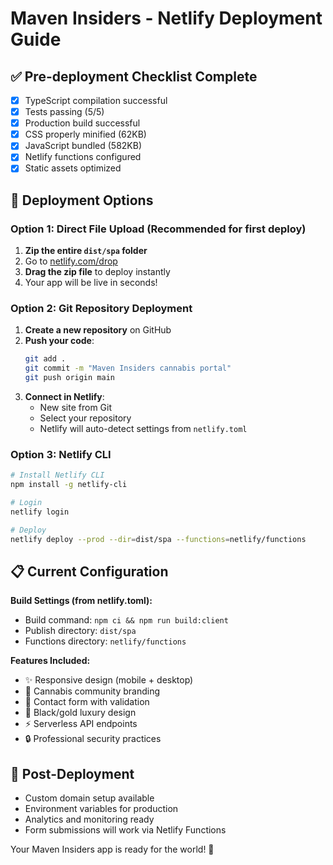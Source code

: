 # Maven Insiders - Netlify Deployment Guide

## ✅ Pre-deployment Checklist Complete
- [x] TypeScript compilation successful
- [x] Tests passing (5/5)
- [x] Production build successful
- [x] CSS properly minified (62KB)
- [x] JavaScript bundled (582KB)
- [x] Netlify functions configured
- [x] Static assets optimized

## 🚀 Deployment Options

### Option 1: Direct File Upload (Recommended for first deploy)
1. **Zip the entire `dist/spa` folder**
2. Go to [netlify.com/drop](https://netlify.com/drop)
3. **Drag the zip file** to deploy instantly
4. Your app will be live in seconds!

### Option 2: Git Repository Deployment
1. **Create a new repository** on GitHub
2. **Push your code**:
   ```bash
   git add .
   git commit -m "Maven Insiders cannabis portal"
   git push origin main
   ```
3. **Connect in Netlify**:
   - New site from Git
   - Select your repository
   - Netlify will auto-detect settings from `netlify.toml`

### Option 3: Netlify CLI
```bash
# Install Netlify CLI
npm install -g netlify-cli

# Login
netlify login

# Deploy
netlify deploy --prod --dir=dist/spa --functions=netlify/functions
```

## 📋 Current Configuration

**Build Settings (from netlify.toml):**
- Build command: `npm ci && npm run build:client`
- Publish directory: `dist/spa`
- Functions directory: `netlify/functions`

**Features Included:**
- ✨ Responsive design (mobile + desktop)
- 🌿 Cannabis community branding
- 📧 Contact form with validation
- 🎨 Black/gold luxury design
- ⚡ Serverless API endpoints
- 🔒 Professional security practices

## 🎯 Post-Deployment
- Custom domain setup available
- Environment variables for production
- Analytics and monitoring ready
- Form submissions will work via Netlify Functions

Your Maven Insiders app is ready for the world! 🌟
